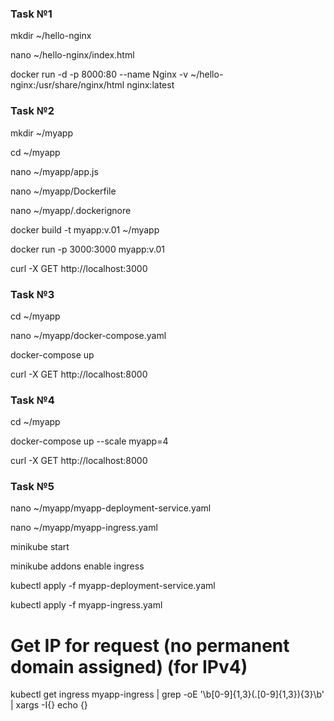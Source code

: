 ### Task №1
mkdir ~/hello-nginx

nano ~/hello-nginx/index.html

docker run -d -p 8000:80 --name Nginx -v ~/hello-nginx:/usr/share/nginx/html nginx:latest

### Task №2
mkdir ~/myapp

cd ~/myapp

nano ~/myapp/app.js

nano ~/myapp/Dockerfile

nano ~/myapp/.dockerignore

docker build -t myapp:v.01 ~/myapp

docker run -p 3000:3000 myapp:v.01

curl -X GET http://localhost:3000

### Task №3
cd ~/myapp

nano ~/myapp/docker-compose.yaml

docker-compose up

curl -X GET http://localhost:8000

### Task №4
cd ~/myapp

docker-compose up --scale myapp=4

curl -X GET http://localhost:8000

### Task №5
nano ~/myapp/myapp-deployment-service.yaml

nano ~/myapp/myapp-ingress.yaml

minikube start

minikube addons enable ingress

kubectl apply -f myapp-deployment-service.yaml

kubectl apply -f myapp-ingress.yaml
# Get IP for request (no permanent domain assigned) (for IPv4)

kubectl get ingress myapp-ingress | grep -oE '\b[0-9]{1,3}(\.[0-9]{1,3}){3}\b' | xargs -I{} echo {}
